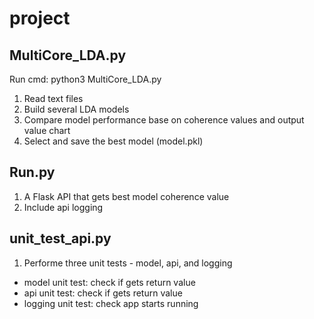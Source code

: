 # project

## MultiCore_LDA.py

Run cmd: python3 MultiCore_LDA.py

1. Read text files
2. Build several LDA models
3. Compare model performance base on coherence values and output value chart
4. Select and save the best model (model.pkl)

## Run.py

1. A Flask API that gets best model coherence value
2. Include api logging

## unit_test_api.py

1. Performe three unit tests - model, api, and logging
- model unit test: check if gets return value
- api unit test: check if gets return value
- logging unit test: check app starts running
